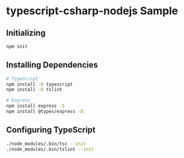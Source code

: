 # typescript-csharp-nodejs Sample

## Initializing
```bash
npm init
```

## Installing Dependencies
```bash
# TypeScript
npm install -D typescript
npm install -D tslint

# Express
npm install express -S
npm install @types/express -D
```

## Configuring TypeScript
```bash
./node_modules/.bin/tsc --init
./node_modules/.bin/tslint --init
```